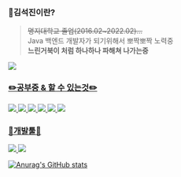 ### 🧔김석진이란?
> ~~명지대학교 졸업(2016.02~2022.02)...~~   
> Java 백엔드 개발자가 되기위해서 뽀짝뽀짝 노력중   
> **느린거북이 처럼 하나하나 파해쳐 나가는중**    


<a href="https://velog.io/@dolljang"><img src="https://img.shields.io/badge/velog-20C997?style=flat-square&logo=velog&logoColor=white"/> 


###  ✏️공부중 & 할 수 있는것✏️
<img src="https://img.shields.io/badge/Spring-6DB33F?style=flat-square&logo=spring&logoColor=white"/> <img src="https://img.shields.io/badge/SpringBoot-6DB33F?style=flat-square&logo=springboot&logoColor=white"/>   <img src="https://img.shields.io/badge/Git-F05032?style=flat-square&logo=git&logoColor=white"/> 
<img src="https://img.shields.io/badge/Java-007396?style=flat-square&logo=Java&logoColor=white"/>   <img src="https://img.shields.io/badge/Oracle-F80000?style=flat-square&logo=Oracle&logoColor=white"/> <img src="https://img.shields.io/badge/MySql-4479A1?style=flat-square&logo=MySql&logoColor=white"/>
### 

### 🧰개발툴🧰
<img src="https://img.shields.io/badge/Eclipse-525C86?style=flat-square&logo=Eclipse&logoColor=white"/> <img src="https://img.shields.io/badge/Intellij IDEA-000000?style=flat-square&logo=Intellij IDEA&logoColor=white"/>   
  
  
  
[![Anurag's GitHub stats](https://github-readme-stats.vercel.app/api?username=kimseokjin0324)](https://github.com/kimseokjin0324/github-readme-stats)
